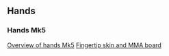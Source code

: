 ## Hands

### Hands Mk5
[Overview of hands Mk5](./hands_mk5.md)
[Fingertip skin and MMA board](./fingertip_and_mma_mk5.md)
